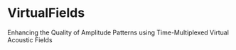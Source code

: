 # VirtualFields
Enhancing the Quality of Amplitude Patterns using Time-Multiplexed Virtual Acoustic Fields
